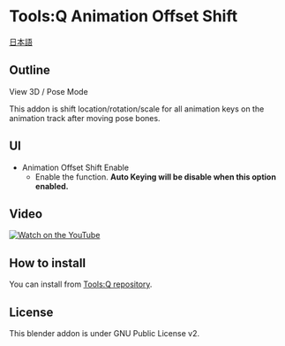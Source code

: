 # Tools:Q Animation Offset Shift

[日本語](README.md)

## Outline

View 3D / Pose Mode

This addon is shift location/rotation/scale for all animation keys on the animation track after moving pose bones.

## UI

- Animation Offset Shift Enable
  - Enable the function. **Auto Keying will be disable when this option enabled.**

## Video

[![Watch on the YouTube](https://img.youtube.com/vi/JuZlc8Z_PUM/0.jpg)](https://www.youtube.com/watch?v=JuZlc8Z_PUM)

## How to install

You can install from [Tools:Q repository](https://github.com/Project-StudioQ/tools_q).

## License

This blender addon is under GNU Public License v2.
